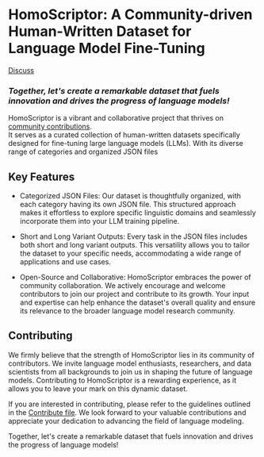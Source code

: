 # HomoScriptor: A Community-driven Human-Written Dataset for Language Model Fine-Tuning

<!-- Place this tag where you want the button to render. -->
<a class="github-button" href="https://github.com/HomoScriptor-Project/HomoScriptor/discussions" data-icon="octicon-comment-discussion" aria-label="Discuss HomoScriptor-Project/HomoScriptor on GitHub">Discuss</a>

### *Together, let's create a remarkable dataset that fuels innovation and drives the progress of language models!*

HomoScriptor is a vibrant and collaborative project that thrives on [community contributions](CONTRIBUTING.md). <br> It serves as a curated collection of human-written datasets specifically designed for fine-tuning large language models (LLMs). With its diverse range of categories and organized JSON files
## Key Features

-    Categorized JSON Files: Our dataset is thoughtfully organized, with each category having its own JSON file. This structured approach makes it effortless to explore specific linguistic domains and seamlessly incorporate them into your LLM training pipeline.

-    Short and Long Variant Outputs: Every task in the JSON files includes both short and long variant outputs. This versatility allows you to tailor the dataset to your specific needs, accommodating a wide range of applications and use cases.

-    Open-Source and Collaborative: HomoScriptor embraces the power of community collaboration. We actively encourage and welcome contributors to join our project and contribute to its growth. Your input and expertise can help enhance the dataset's overall quality and ensure its relevance to the broader language model research community.

## Contributing

We firmly believe that the strength of HomoScriptor lies in its community of contributors. We invite language model enthusiasts, researchers, and data scientists from all backgrounds to join us in shaping the future of language models. Contributing to HomoScriptor is a rewarding experience, as it allows you to leave your mark on this dynamic dataset.

If you are interested in contributing, please refer to the guidelines outlined in the [Contribute file](CONTRIBUTING.md). We look forward to your valuable contributions and appreciate your dedication to advancing the field of language modeling.

Together, let's create a remarkable dataset that fuels innovation and drives the progress of language models!
